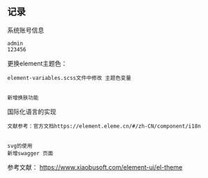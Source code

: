 ## 记录
系统账号信息

```
admin
123456
```

更换element主题色：
```
element-variables.scss文件中修改 主题色变量 


新增换肤功能

```

国际化语言的实现
```
文献参考：官方文档https://element.eleme.cn/#/zh-CN/component/i18n


```



```
svg的使用
新增swagger 页面
```



参考文献：
https://www.xiaobusoft.com/element-ui/el-theme